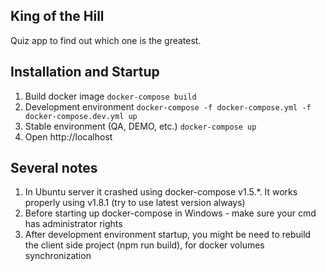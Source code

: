## King of the Hill

Quiz app to find out which one is the greatest.

## Installation and Startup

1. Build docker image ```docker-compose build```
2. Development environment ```docker-compose -f docker-compose.yml -f docker-compose.dev.yml up```
3. Stable environment (QA, DEMO, etc.) ```docker-compose up```
5. Open http://localhost

## Several notes

1. In Ubuntu server it crashed using docker-compose v1.5.*. It works properly using v1.8.1 (try to use latest version always)
2. Before starting up docker-compose in Windows - make sure your cmd has administrator rights
3. After development environment startup, you might be need to rebuild the client side project (npm run build), for docker volumes synchronization
